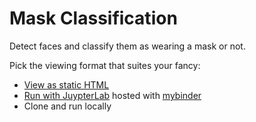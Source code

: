 # Mask Classification

Detect faces and classify them as wearing a mask or not.

Pick the viewing format that suites your fancy:
- [View as static HTML](https://dylan-manchester.github.io/mask-classification/index.html)
- [Run with JuypterLab](https://mybinder.org/v2/gh/dylan-manchester/mask-classification/main?filepath=RealtimeDemo.ipynb) hosted with [mybinder](https://mybinder.org)
- Clone and run locally

